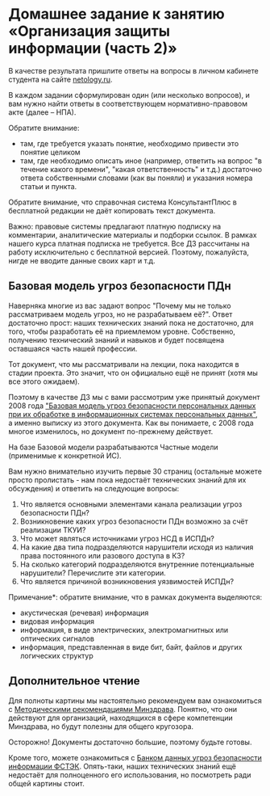 # Домашнее задание к занятию «Организация защиты информации (часть 2)»

В качестве результата пришлите ответы на вопросы в личном кабинете студента на сайте [netology.ru](https://netology.ru).

В каждом задании сформулирован один (или несколько вопросов), и вам нужно найти ответы в соответствующем нормативно-правовом акте (далее – НПА).

Обратите внимание:
* там, где требуется указать понятие, необходимо привести это понятие целиком 
* там, где необходимо описать иное (например, ответить на вопрос "в течение какого времени", "какая ответственность" и т.д.) достаточно ответа собственными словами (как вы поняли) и указания номера статьи и пункта.

Обратите внимание, что справочная система КонсультантПлюс в бесплатной редакции не даёт копировать текст документа.

Важно: правовые системы предлагают платную подписку на комментарии, аналитические материалы и подборки ссылок. В рамках нашего курса платная подписка не требуется. Все ДЗ рассчитаны на работу исключительно с бесплатной версией. Поэтому, пожалуйста, нигде не вводите данные своих карт и т.д.

## Базовая модель угроз безопасности ПДн

Наверняка многие из вас задают вопрос "Почему мы не только рассматриваем модель угроз, но не разрабатываем её?". Ответ достаточно прост: наших технических знаний пока не достаточно, для того, чтобы разработать её на приемлемом уровне. Собственно, получению технический знаний и навыков и будет посвящена оставшаяся часть нашей профессии.

Тот документ, что мы рассматривали на лекции, пока находится в стадии проекта. Это значит, что он официально ещё не принят (хотя мы все этого ожидаем).

Поэтому в качестве ДЗ мы с вами рассмотрим уже принятый документ 2008 года ["Базовая модель угроз безопасности персональных данных при их обработке в информационных системах персональных данных"](https://fstec.ru/tekhnicheskaya-zashchita-informatsii/dokumenty/114-spetsialnye-normativnye-dokumenty/379-bazovaya-model-ugroz-bezopasnosti-personalnykh-dannykh-pri-ikh-obrabotke-v-informatsionnykh-sistemakh-personalnykh-dannykh-vypiska-fstek-rossii-2008-god), а именно выписку из этого документа. Как вы понимаете, с 2008 года многое изменилось, но документ по-прежнему действует.

На базе Базовой модели разрабатываются Частные модели (применимые к конкретной ИС).

Вам нужно внимательно изучить первые 30 страниц (остальные можете просто пролистать - нам пока недостаёт технических знаний для их обсуждения) и ответить на следующие вопросы:
1. Что является основными элементами канала реализации угроз безопасности ПДн?
1. Возникновение каких угроз безопасности ПДн возможно за счёт реализации ТКУИ?
1. Что может являться источниками угроз НСД в ИСПДн?
1. На какие два типа подразделяются нарушители исходя из наличия права постоянного или разового доступа в КЗ?
1. На сколько категорий подразделяются внутренние потенциальные нарушители? Перечислите эти категории.
1. Что является причиной возникновения уязвимостей ИСПДн?

Примечание*: обратите внимание, что в рамках документа выделяются:
* акустическая (речевая) информация
* видовая информация
* информация, в виде электрических, электромагнитных или оптических сигналов
* информация, представленная в виде бит, байт, файлов и других логических структур

## Дополнительное чтение

Для полноты картины мы настоятельно рекомендуем вам ознакомиться с [Методическими рекомендациями Минздрава](https://minzdrav.gov.ru/documents/7570-rekomendatsii-ot-24-dekabrya-2009-). Понятно, что они действуют для организаций, находящихся в сфере компетенции Минздрава, но будут полезны для общего кругозора.

Осторожно! Документы достаточно большие, поэтому будьте готовы.

Кроме того, можете ознакомиться с [Банком данных угроз безопасности информации ФСТЭК](https://bdu.fstec.ru/threat). Опять-таки, наших технических знаний ещё недостаёт для полноценного его использования, но посмотреть ради общей картины стоит.
